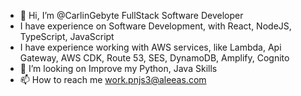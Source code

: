 - 👋 Hi, I’m @CarlinGebyte FullStack Software Developer
- I have experience on Software Development, with React, NodeJS, TypeScript, JavaScript
- I have experience working with AWS services, like Lambda, Api Gateway, AWS CDK, Route 53, SES, DynamoDB, Amplify, Cognito
- 🌱 I’m looking on Improve my Python, Java Skills
- 📫 How to reach me work.pnjs3@aleeas.com

<!---
CarlinGebyte/CarlinGebyte is a ✨ special ✨ repository because its `README.md` (this file) appears on your GitHub profile.
You can click the Preview link to take a look at your changes.
--->
